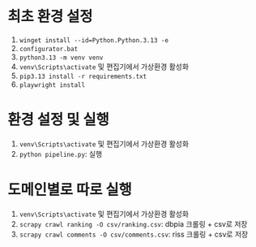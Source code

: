 # 최초 환경 설정
1. `winget install --id=Python.Python.3.13 -e`
2. `configurator.bat`
3. `python3.13 -m venv venv`
4. `venv\Scripts\activate` 및 편집기에서 가상환경 활성화
5. `pip3.13 install -r requirements.txt`
6. `playwright install`

# 환경 설정 및 실행
1. `venv\Scripts\activate` 및 편집기에서 가상환경 활성화
2. `python pipeline.py`: 실행

# 도메인별로 따로 실행
1. `venv\Scripts\activate` 및 편집기에서 가상환경 활성화
2. `scrapy crawl ranking -O csv/ranking.csv`: dbpia 크롤링 + csv로 저장
3. `scrapy crawl comments -O csv/comments.csv`: riss 크롤링 + csv로 저장
